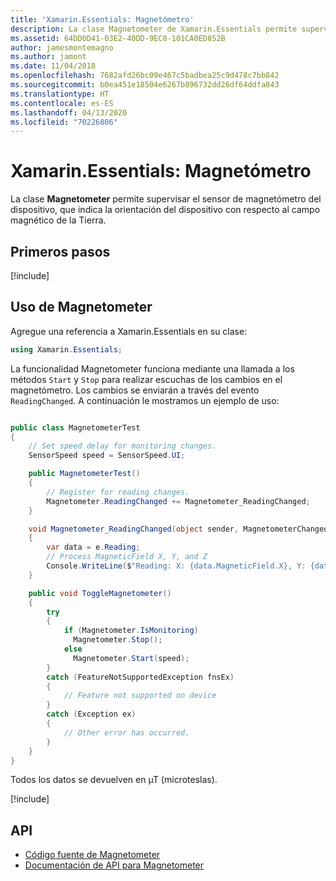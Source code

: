 ```yaml
---
title: 'Xamarin.Essentials: Magnetómetro'
description: La clase Magnetometer de Xamarin.Essentials permite supervisar el sensor de magnetómetro del dispositivo, que indica la orientación del dispositivo con respecto al campo magnético de la Tierra.
ms.assetid: 64DD0D41-03E2-40DD-9EC8-101CA0ED852B
author: jamesmontemagno
ms.author: jamont
ms.date: 11/04/2018
ms.openlocfilehash: 7682afd26bc09e467c5badbea25c9d478c7bb842
ms.sourcegitcommit: b0ea451e18504e6267b896732dd26df64ddfa843
ms.translationtype: HT
ms.contentlocale: es-ES
ms.lasthandoff: 04/13/2020
ms.locfileid: "70226806"
---
```

# <a name="xamarinessentials-magnetometer"></a>Xamarin.Essentials: Magnetómetro

La clase **Magnetometer** permite supervisar el sensor de magnetómetro del dispositivo, que indica la orientación del dispositivo con respecto al campo magnético de la Tierra.

## <a name="get-started"></a>Primeros pasos

[!include[](~/essentials/includes/get-started.md)]

## <a name="using-magnetometer"></a>Uso de Magnetometer

Agregue una referencia a Xamarin.Essentials en su clase:

```csharp
using Xamarin.Essentials;
```

La funcionalidad Magnetometer funciona mediante una llamada a los métodos `Start` y `Stop` para realizar escuchas de los cambios en el magnetómetro. Los cambios se enviarán a través del evento `ReadingChanged`. A continuación le mostramos un ejemplo de uso:

```csharp

public class MagnetometerTest
{
    // Set speed delay for monitoring changes.
    SensorSpeed speed = SensorSpeed.UI;

    public MagnetometerTest()
    {
        // Register for reading changes.
        Magnetometer.ReadingChanged += Magnetometer_ReadingChanged;
    }

    void Magnetometer_ReadingChanged(object sender, MagnetometerChangedEventArgs e)
    {
        var data = e.Reading;
        // Process MagneticField X, Y, and Z
        Console.WriteLine($"Reading: X: {data.MagneticField.X}, Y: {data.MagneticField.Y}, Z: {data.MagneticField.Z}");
    }

    public void ToggleMagnetometer()
    {
        try
        {
            if (Magnetometer.IsMonitoring)
              Magnetometer.Stop();
            else
              Magnetometer.Start(speed);
        }
        catch (FeatureNotSupportedException fnsEx)
        {
            // Feature not supported on device
        }
        catch (Exception ex)
        {
            // Other error has occurred.
        }
    }
}
```

Todos los datos se devuelven en µT (microteslas).

[!include[](~/essentials/includes/sensor-speed.md)]

## <a name="api"></a>API

- [Código fuente de Magnetometer](https://github.com/xamarin/Essentials/tree/master/Xamarin.Essentials/Magnetometer)
- [Documentación de API para Magnetometer](xref:Xamarin.Essentials.Magnetometer)
